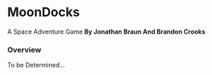 # MoonDocks
A Space Adventure Game **By Jonathan Braun And Brandon Crooks**

### Overview
To be Determined...
